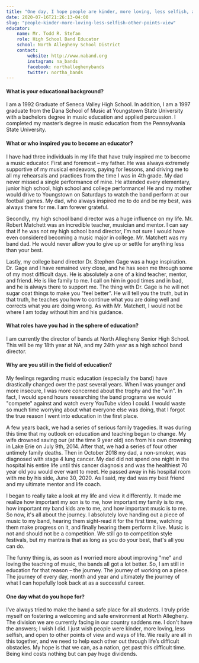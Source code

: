 ```yaml
---
title: "One day, I hope people are kinder, more loving, less selfish, and open to other points of view and ways of life"
date: 2020-07-16T21:26:13-04:00
slug: "people-kinder-more-loving-less-selfish-other-points-view"
educator:
    name: Mr. Todd R. Stefan
    role: High School Band Educator
    school: North Allegheny School District
    contact:
        website: http://www.naband.org
        instagram: na_bands
        facebook: northalleghenybands
        twitter: northa_bands
---
```


#### What is your educational background?

I am a 1992 Graduate of Seneca Valley High School. In addition, I am a 1997 graduate from the Dana School of Music at Youngstown State University with a bachelors degree in music education and applied percussion.  I completed my master’s degree in music education from the Pennsylvania State University.

#### What or who inspired you to become an educator?

I have had three individuals in my life that have truly inspired me to become a music educator. First and foremost – my father. He was always extremely supportive of my musical endeavors, paying for lessons, and driving me to all my rehearsals and practices from the time I was in 4th grade. My dad never missed a single performance of mine. He attended every elementary, junior high school, high school and college performance! He and my mother would drive to Youngstown on Saturdays to watch the band perform at our football games. My dad, who always inspired me to do and be my best, was always there for me. I am forever grateful.

Secondly, my high school band director was a huge influence on my life. Mr. Robert Matchett was an incredible teacher, musician and mentor. I can say that if he was not my high school band director, I’m not sure I would have even considered becoming a music major in college. Mr. Matchett was my band dad. He would never allow you to give up or settle for anything less than your best.

Lastly, my college band director Dr. Stephen Gage was a huge inspiration. Dr. Gage and I have remained very close, and he has seen me through some of my most difficult days. He is absolutely a one of a kind teacher, mentor, and friend. He is like family to me. I call on him in good times and in bad, and he is always there to support me. The thing with Dr. Gage is he will not sugar coat things to make you "feel better". He will tell you the truth, but in that truth, he teaches you how to continue what you are doing well and corrects what you are doing wrong. As with Mr. Matchett, I would not be where I am today without him and his guidance.

#### What roles have you had in the sphere of education?

I am currently the director of bands at North Allegheny Senior High School. This will be my 18th year at NA, and my 24th year as a high school band director.

#### Why are you still in the field of education?

My feelings regarding music education (especially the band) have drastically changed over the past several years. When I was younger and more insecure, I was more concerned about the trophy and the "win". In fact, I would spend hours researching the band programs we would "compete" against and watch every YouTube video I could. I would waste so much time worrying about what everyone else was doing, that I forgot the true reason I went into education in the first place.

A few years back, we had a series of serious family tragedies. It was during this time that my outlook on education and teaching began to change. My wife drowned saving our (at the time 9 year old) son from his own drowning in Lake Erie on July 9th, 2014. After that, we had a series of four other untimely family deaths. Then in October 2018 my dad, a non-smoker, was diagnosed with stage 4 lung cancer. My dad did not spend one night in the hospital his entire life until this cancer diagnosis and was the healthiest 70 year old you would ever want to meet. He passed away in his hospital room with me by his side, June 30, 2020. As I said, my dad was my best friend and my ultimate mentor and life coach.

I began to really take a look at my life and view it differently. It made me realize how important my son is to me, how important my family is to me, how important my band kids are to me, and how important music is to me. So now, it's all about the journey. I absolutely love handing out a piece of music to my band, hearing them sight-read it for the first time, watching them make progress on it, and finally hearing them perform it live. Music is not and should not be a competition. We still go to competition style festivals, but my mantra is that as long as you do your best, that's all you can do.

 The funny thing is, as soon as I worried more about improving "me" and loving the teaching of music, the bands all got a lot better. So, I am still in education for that reason – the journey. The journey of working on a piece. The journey of every day, month and year and ultimately the journey of what I can hopefully look back at as a successful career.

#### One day what do you hope for?

I’ve always tried to make the band a safe place for all students. I truly pride myself on fostering a welcoming and safe environment at North Allegheny. The division we are currently facing in our country saddens me. I don't have the answers; I wish I did. I just wish people were kinder, more loving, less selfish, and open to other points of view and ways of life. We really are all in this together, and we need to help each other out through life’s difficult obstacles. My hope is that we can, as a nation, get past this difficult time. Being kind costs nothing but can pay huge dividends.
